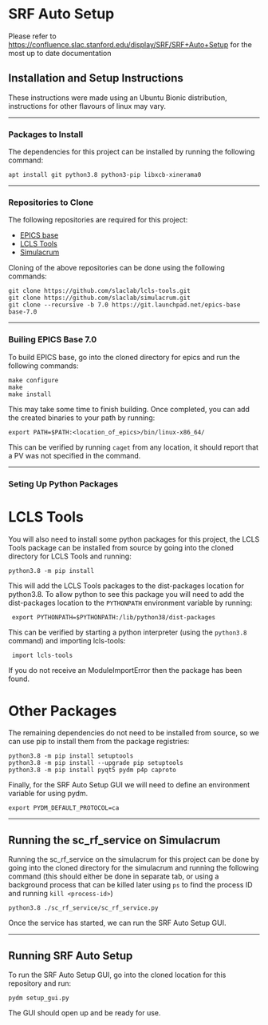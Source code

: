 # SRF Auto Setup

Please refer to https://confluence.slac.stanford.edu/display/SRF/SRF+Auto+Setup for the most up to date documentation


## Installation and Setup Instructions

These instructions were made using an Ubuntu Bionic distribution, instructions for other flavours of linux may vary.


---------------------------------

### Packages to Install

The dependencies for this project can be installed by running the following command:

```apt install git python3.8 python3-pip libxcb-xinerama0```



---------------------------------


### Repositories to Clone

The following repositories are required for this project:

- [EPICS base](https://github.com/epics-base)
- [LCLS Tools](https://github.com/slaclab/lcls-tools)
- [Simulacrum](https://github.com/slaclab/simulacrum)

Cloning of the above repositories can be done using the following commands:

```
git clone https://github.com/slaclab/lcls-tools.git
git clone https://github.com/slaclab/simulacrum.git
git clone --recursive -b 7.0 https://git.launchpad.net/epics-base base-7.0

```


---------------------------------


### Builing EPICS Base 7.0

To build EPICS base, go into the cloned directory for epics and run the following commands:

```
make configure
make
make install
```

This may take some time to finish building. Once completed, you can add the created binaries to your path by running:

```export PATH=$PATH:<location_of_epics>/bin/linux-x86_64/```

This can be verified by running `caget` from any location, it should report that a PV was not specified in the command.


---------------------------------


### Seting Up Python Packages

LCLS Tools
==========

You will also need to install some python packages for this project, the LCLS Tools package can be installed from source by going into the cloned directory for LCLS Tools and running:

```python3.8 -m pip install ```

This will add the LCLS Tools packages to the dist-packages location for python3.8. To allow python to see this package you will need to add the dist-packages location to the `PYTHONPATH` environment variable by running:

``` export PYTHONPATH=$PYTHONPATH:/lib/python38/dist-packages```

This can be verified by starting a python interpreter (using the `python3.8` command) and importing lcls-tools:

``` import lcls-tools```

If you do not receive an ModuleImportError then the package has been found.


Other Packages
==============

The remaining dependencies do not need to be installed from source, so we can use pip to install them from the package registries:

```
python3.8 -m pip install setuptools
python3.8 -m pip install --upgrade pip setuptools
python3.8 -m pip install pyqt5 pydm p4p caproto

```

Finally, for the SRF Auto Setup GUI we will need to define an environment variable for using pydm.

```export PYDM_DEFAULT_PROTOCOL=ca```


---------------------------------


## Running the sc_rf_service on Simulacrum

Running the sc_rf_service on the simulacrum for this project can be done by going into the cloned directory for the simulacrum and running the following command (this should either be done in separate tab, or using a background process that can be killed later using `ps` to find the process ID and running `kill <process-id>`)

```python3.8 ./sc_rf_service/sc_rf_service.py```

Once the service has started, we can run the SRF Auto Setup GUI.

---------------------------------

## Running SRF Auto Setup

To run the SRF Auto Setup GUI, go into the cloned location for this repository and run:

```pydm setup_gui.py```

The GUI should open up and be ready for use.





